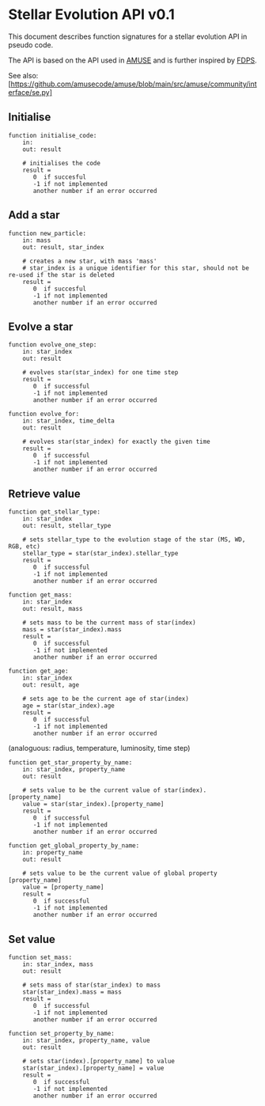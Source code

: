 # Stellar Evolution API v0.1
This document describes function signatures for a stellar evolution API in pseudo code.

The API is based on the API used in [AMUSE](https://amuse.readthedocs.io/en/latest/reference/introduction_interface_specification.html) and is further inspired by [FDPS](https://github.com/FDPS/FDPS/blob/master/doc/doc_specs_cpp_en.pdf).

See also: [https://github.com/amusecode/amuse/blob/main/src/amuse/community/interface/se.py]

## Initialise

```
function initialise_code:
    in:
    out: result

    # initialises the code 
    result =
       0  if succesful
       -1 if not implemented
       another number if an error occurred
```

## Add a star

```
function new_particle:
    in: mass
    out: result, star_index

    # creates a new star, with mass 'mass'
    # star_index is a unique identifier for this star, should not be re-used if the star is deleted
    result =
       0  if succesful
       -1 if not implemented
       another number if an error occurred
```

## Evolve a star

```
function evolve_one_step:
    in: star_index
    out: result

    # evolves star(star_index) for one time step
    result =
       0  if successful
       -1 if not implemented
       another number if an error occurred
```

```
function evolve_for:
    in: star_index, time_delta
    out: result

    # evolves star(star_index) for exactly the given time
    result =
       0  if successful
       -1 if not implemented
       another number if an error occurred
```

## Retrieve value

```
function get_stellar_type:
    in: star_index
    out: result, stellar_type

    # sets stellar_type to the evolution stage of the star (MS, WD, RGB, etc)
    stellar_type = star(star_index).stellar_type
    result = 
       0  if successful
       -1 if not implemented
       another number if an error occurred   
```
```
function get_mass:
    in: star_index
    out: result, mass

    # sets mass to be the current mass of star(index)
    mass = star(star_index).mass
    result = 
       0  if successful
       -1 if not implemented
       another number if an error occurred
```
```
function get_age:
    in: star_index
    out: result, age

    # sets age to be the current age of star(index)
    age = star(star_index).age
    result = 
       0  if successful
       -1 if not implemented
       another number if an error occurred
```
(analoguous: radius, temperature, luminosity, time step)
```
function get_star_property_by_name:
    in: star_index, property_name
    out: result

    # sets value to be the current value of star(index).[property_name]
    value = star(star_index).[property_name]
    result = 
       0  if successful
       -1 if not implemented
       another number if an error occurred
```
```
function get_global_property_by_name:
    in: property_name
    out: result

    # sets value to be the current value of global property [property_name]
    value = [property_name]
    result = 
       0  if successful
       -1 if not implemented
       another number if an error occurred
```
## Set value

```
function set_mass:
    in: star_index, mass
    out: result

    # sets mass of star(star_index) to mass
    star(star_index).mass = mass
    result = 
       0  if successful
       -1 if not implemented
       another number if an error occurred
```
```
function set_property_by_name:
    in: star_index, property_name, value
    out: result

    # sets star(index).[property_name] to value
    star(star_index).[property_name] = value
    result = 
       0  if successful
       -1 if not implemented
       another number if an error occurred
```

